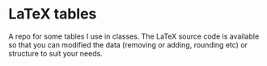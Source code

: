 # LaTeX tables

A repo for some tables I use in classes. The LaTeX source code is available
so that you can modified the data (removing or adding, rounding etc) or
structure to suit your needs.